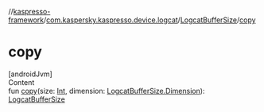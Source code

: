 //[kaspresso-framework](../../index.md)/[com.kaspersky.kaspresso.device.logcat](../index.md)/[LogcatBufferSize](index.md)/[copy](copy.md)



# copy  
[androidJvm]  
Content  
fun [copy](copy.md)(size: [Int](https://kotlinlang.org/api/latest/jvm/stdlib/kotlin/-int/index.html), dimension: [LogcatBufferSize.Dimension](-dimension/index.md)): [LogcatBufferSize](index.md)  



